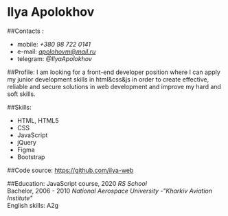 # Ilya Apolokhov

##Contacts : 
  * mobile: *+380 98 722 0141*
  * e-mail: *apolohovm@mail.ru*
  * telegram: *@IlyaApolokhov*

##Profile: 
I am looking for a front-end developer position where I can apply my junior development skills in html&css&js in order to create effective, reliable and secure solutions in web development and improve my hard and soft skills.

##Skills:	
  * HTML, HTML5<br>
  * CSS<br>
* JavaScript<br>
*	jQuery<br>
*    Figma<br>
*    Bootstrap<br>

##Code source:
 https://github.com/ilya-web

##Education: 
 JavaScript course, 2020 _RS School_ <br>
 Bachelor, 2006 - 2010 _National Aerospace University -"Kharkiv Aviation Institute"_<br>
 English skills: A2g
